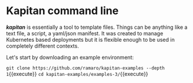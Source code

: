 # Kapitan command line

***kapitan*** is essentially a tool to template files. Things can be anything like a text file, a script, a yaml/json manifest. It was created to manage Kubernetes based deployments but it is flexible enough to be used in completely different contexts.

Let's start by downloading an example environment:

`git clone https://github.com/ramaro/kapitan-examples --depth 1`{{execute}}
`cd kapitan-examples/examples-3/`{{execute}}


